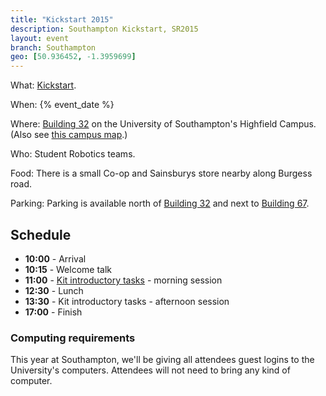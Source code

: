 ```yaml
---
title: "Kickstart 2015"
description: Southampton Kickstart, SR2015
layout: event
branch: Southampton
geo: [50.936452, -1.3959699]
---
```


What: [Kickstart](/events/kickstart).

When: {% event_date %}

Where: [Building 32](http://data.southampton.ac.uk/building/32.html) on the University of Southampton's Highfield Campus.
  (Also see [this campus map](http://www.southampton.ac.uk/visitus/campuses/maps/highfield_3d_key.pdf).)

Who: Student Robotics teams.

Food: There is a small Co-op and Sainsburys store nearby along Burgess road.

Parking: Parking is available north of [Building 32](http://data.southampton.ac.uk/building/32.html)
   and next to [Building 67](http://data.southampton.ac.uk/building/67.html).

Schedule
--------

 * **10:00** - Arrival
 * **10:15** - Welcome talk
 * **11:00** - [Kit introductory tasks](/resources/2015/microgames.pdf) - morning session
 * **12:30** - Lunch
 * **13:30** - Kit introductory tasks - afternoon session
 * **17:00** - Finish


### Computing requirements

This year at Southampton, we'll be giving all attendees guest logins to the
University's computers. Attendees will not need to bring any kind of computer.
